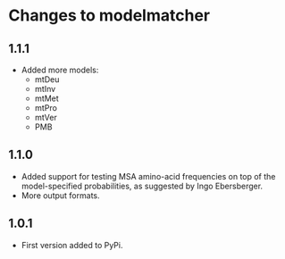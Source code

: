 # Changes to modelmatcher

## 1.1.1

* Added more models:
    - mtDeu
    - mtInv
    - mtMet
    - mtPro
    - mtVer
    - PMB


## 1.1.0

* Added support for testing MSA amino-acid frequencies on top of the
  model-specified probabilities, as suggested by Ingo Ebersberger.
* More output formats.

## 1.0.1

* First version added to PyPi.
